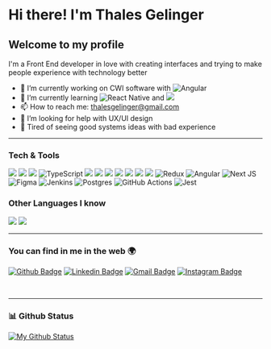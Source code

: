 # Hi there! I'm **Thales Gelinger**

## Welcome to my profile

I'm a Front End developer in love with creating interfaces and trying to make people experience with technology better

- 🔭 I’m currently working on CWI software with <img alt="Angular" src="https://img.shields.io/badge/angular%20-%23DD0031.svg?&style=flat&logo=angular&logoColor=white"/>
- 🌱 I’m currently learning <img alt="React Native" src="https://img.shields.io/badge/react_native%20-%2320232a.svg?&style=flat&logo=react&logoColor=%2361DAFB"/> and <img src="https://img.shields.io/badge/-Firebase-FFA611?style=flat&logo=firebase&logoColor=FFFFFF">
- 📫 How to reach me: thalesgelinger@gmail.com
- 🤔 I’m looking for help with UX/UI design
- 👊 Tired of seeing good systems ideas with bad experience

---


### Tech & Tools

<img src = "https://img.shields.io/badge/-HTML5-E34F26?style=flat&logo=html5&logoColor=white"> <img src = "https://img.shields.io/badge/-CSS3-1572B6?style=flat&logo=css3&logoColor=white">
<img src="https://img.shields.io/badge/-JavaScript-eed718?style=flat&logo=javascript&logoColor=ffffff">
<img alt="TypeScript" src="https://img.shields.io/badge/typescript%20-%23007ACC.svg?&style=flat&logo=typescript&logoColor=white"/>
<img src="https://img.shields.io/badge/-Sass-cc6699?style=flat&logo=sass&logoColor=ffffff">
<img src="https://img.shields.io/badge/-React-000000?style=flat&logo=react&logoColor=00c8ff">
<img src="https://img.shields.io/badge/-Express.js-787878?style=flat">
<img src="https://img.shields.io/badge/-Node.js-3C873A?style=flat&logo=Node.js&logoColor=white">
<img src="http://img.shields.io/badge/-Git-F1502F?style=flat&logo=git&logoColor=FFFFFF">
<img src="http://img.shields.io/badge/-VS%20Code-007ACC?style=flat&logo=visual%20studio%20code&logoColor=white">
<img src="http://img.shields.io/badge/-Heroku-430098?style=flat&logo=heroku&logoColor=white">
<img alt="Redux" src="https://img.shields.io/badge/redux%20-%23593d88.svg?&style=flat&logo=redux&logoColor=white"/>
<img alt="Angular" src="https://img.shields.io/badge/angular%20-%23DD0031.svg?&style=flat&logo=angular&logoColor=white"/>
<img alt="Next JS" src="https://img.shields.io/badge/next%20js%20-%23000000.svg?&style=flat&logo=next.js&logoColor=white"/>
<img alt="Figma" src="https://img.shields.io/badge/figma%20-%23F24E1E.svg?&style=flat&logo=figma&logoColor=white"/>
<img alt="Jenkins" src="https://img.shields.io/badge/jenkins%20-%232C5263.svg?&style=flat&logo=jenkins&logoColor=white"/>
<img alt="Postgres" src ="https://img.shields.io/badge/postgres-%23316192.svg?&style=flat&logo=postgresql&logoColor=white"/>
<img alt="GitHub Actions" src="https://img.shields.io/badge/github%20actions%20-%232671E5.svg?&style=flat&logo=github%20actions&logoColor=white"/>
<img alt="Jest" src="https://img.shields.io/badge/-jest-%23C21325?&style=flat&logo=jest&logoColor=white"/>

### Other Languages I know
<img src="http://img.shields.io/badge/-Java-F89820?style=flat&logo=java&logoColor=white"> <img src="https://img.shields.io/badge/-Python-black?style=flat&logo=python&logoColor=white"> 

---


### You can find in me in the web 🌍
[![Github Badge](https://img.shields.io/badge/-Github-000?style=flat-square&logo=Github&logoColor=white&link=https://github.com/lucasgdb)](https://github.com/thalesgelinger)
[![Linkedin Badge](https://img.shields.io/badge/-LinkedIn-blue?style=flat-square&logo=Linkedin&logoColor=white&link=https://www.linkedin.com/in/rebeccamanzi/)](https://www.linkedin.com/in/thalesgelinger/)
[![Gmail Badge](https://img.shields.io/badge/-Gmail-c14438?style=flat-square&logo=Gmail&logoColor=white&link=mailto:rebeccamanzi@gmail.com)](mailto:thalesgelinger@gmail.com)
[![Instagram Badge](https://img.shields.io/badge/-Instagram-C13584?style=flat-square&labelColor=C13584&logo=instagram&logoColor=white&link=https://www.instagram.com/codepwr/)](https://www.instagram.com/thalesgelinger/)

<br/>


---


### 📊 Github Status
[![My Github Status](https://github-readme-stats.vercel.app/api?username=thalesgelinger&count_private=true&show_icons=true&line_height=27)](https://github.com/thalesgelinger)
